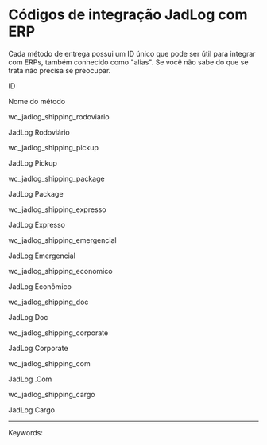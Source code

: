 # Códigos de integração JadLog com ERP

Cada método de entrega possui um ID único que pode ser útil para integrar com ERPs, também conhecido como "alias". Se você não sabe do que se trata não precisa se preocupar.

ID

Nome do método

wc\_jadlog\_shipping\_rodoviario

JadLog Rodoviário

wc\_jadlog\_shipping\_pickup

JadLog Pickup

wc\_jadlog\_shipping\_package

JadLog Package

wc\_jadlog\_shipping\_expresso

JadLog Expresso

wc\_jadlog\_shipping\_emergencial

JadLog Emergencial

wc\_jadlog\_shipping\_economico

JadLog Econômico

wc\_jadlog\_shipping\_doc

JadLog Doc

wc\_jadlog\_shipping\_corporate

JadLog Corporate  

wc\_jadlog\_shipping\_com

JadLog .Com

wc\_jadlog\_shipping\_cargo

JadLog Cargo

  

___

Keywords: